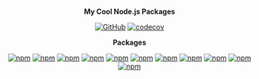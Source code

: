 <div align="center">

**My Cool Node.js Packages**

[![GitHub](https://img.shields.io/github/license/oadpoaw/packages)](https://github.com/oadpoaw/packages/tree/main/LICENSE)
[![codecov](https://codecov.io/gh/oadpoaw/packages/branch/main/graph/badge.svg?token=L3OD02UDO6)](https://codecov.io/gh/oadpoaw/packages)

**Packages**

[![npm](https://img.shields.io/npm/v/@oadpoaw/array-chunk?color=blue&logo=npm&style=flat-square&label=@oadpoaw/array-chunk)](https://www.npmjs.com/package/@oadpoaw/array-chunk)
[![npm](https://img.shields.io/npm/v/@oadpoaw/array-shuffle?color=blue&logo=npm&style=flat-square&label=@oadpoaw/array-shuffle)](https://www.npmjs.com/package/@oadpoaw/array-shuffle)
[![npm](https://img.shields.io/npm/v/@oadpoaw/async-wrapper?color=blue&logo=npm&style=flat-square&label=@oadpoaw/async-wrapper)](https://www.npmjs.com/package/@oadpoaw/async-wrapper)
[![npm](https://img.shields.io/npm/v/@oadpoaw/base64?color=blue&logo=npm&style=flat-square&label=@oadpoaw/base64)](https://www.npmjs.com/package/@oadpoaw/base64)
[![npm](https://img.shields.io/npm/v/@oadpoaw/differentiate?color=blue&logo=npm&style=flat-square&label=@oadpoaw/differentiate)](https://www.npmjs.com/package/@oadpoaw/differentiate)
[![npm](https://img.shields.io/npm/v/@oadpoaw/escapes?color=blue&logo=npm&style=flat-square&label=@oadpoaw/escapes)](https://www.npmjs.com/package/@oadpoaw/escapes)
[![npm](https://img.shields.io/npm/v/@oadpoaw/logger?color=blue&logo=npm&style=flat-square&label=@oadpoaw/logger)](https://www.npmjs.com/package/@oadpoaw/logger)
[![npm](https://img.shields.io/npm/v/@oadpoaw/processor?color=blue&logo=npm&style=flat-square&label=@oadpoaw/processor)](https://www.npmjs.com/package/@oadpoaw/processor)
[![npm](https://img.shields.io/npm/v/@oadpoaw/progressbar?color=blue&logo=npm&style=flat-square&label=@oadpoaw/progressbar)](https://www.npmjs.com/package/@oadpoaw/progressbar)
[![npm](https://img.shields.io/npm/v/@oadpoaw/random?color=blue&logo=npm&style=flat-square&label=@oadpoaw/random)](https://www.npmjs.com/package/@oadpoaw/random)
[![npm](https://img.shields.io/npm/v/@oadpoaw/react-sensor?color=blue&logo=npm&style=flat-square&label=@oadpoaw/react-sensor)](https://www.npmjs.com/package/@oadpoaw/react-sensor)


</div>